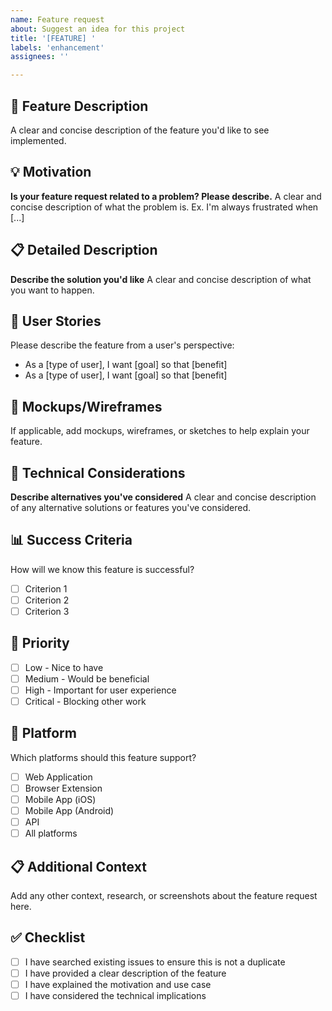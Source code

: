 ```yaml
---
name: Feature request
about: Suggest an idea for this project
title: '[FEATURE] '
labels: 'enhancement'
assignees: ''

---
```


## 🚀 Feature Description
A clear and concise description of the feature you'd like to see implemented.

## 💡 Motivation
**Is your feature request related to a problem? Please describe.**
A clear and concise description of what the problem is. Ex. I'm always frustrated when [...]

## 📋 Detailed Description
**Describe the solution you'd like**
A clear and concise description of what you want to happen.

## 🔄 User Stories
Please describe the feature from a user's perspective:
- As a [type of user], I want [goal] so that [benefit]
- As a [type of user], I want [goal] so that [benefit]

## 🎨 Mockups/Wireframes
If applicable, add mockups, wireframes, or sketches to help explain your feature.

## 🔧 Technical Considerations
**Describe alternatives you've considered**
A clear and concise description of any alternative solutions or features you've considered.

## 📊 Success Criteria
How will we know this feature is successful?
- [ ] Criterion 1
- [ ] Criterion 2
- [ ] Criterion 3

## 🎯 Priority
- [ ] Low - Nice to have
- [ ] Medium - Would be beneficial
- [ ] High - Important for user experience
- [ ] Critical - Blocking other work

## 📱 Platform
Which platforms should this feature support?
- [ ] Web Application
- [ ] Browser Extension
- [ ] Mobile App (iOS)
- [ ] Mobile App (Android)
- [ ] API
- [ ] All platforms

## 📋 Additional Context
Add any other context, research, or screenshots about the feature request here.

## ✅ Checklist
- [ ] I have searched existing issues to ensure this is not a duplicate
- [ ] I have provided a clear description of the feature
- [ ] I have explained the motivation and use case
- [ ] I have considered the technical implications